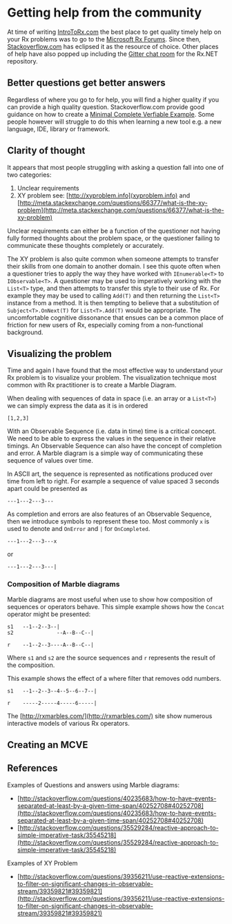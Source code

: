 # Getting help from the community

At time of writing [IntroToRx.com](IntroToRx.com) the best place to get quality timely help on your Rx problems was to go to the [Microsoft Rx Forums](https://social.msdn.microsoft.com/Forums/en-US/home?forum=rx).
Since then, [Stackoverflow.com](stackoverflow.com/questions/tagged/system.Reactive) has eclipsed it as the resource of choice.
Other places of help have also popped up including the [Gitter chat room](gitter.im/Reactive-Extensions/Rx.NET) for the Rx.NET repository.

## Better questions get better answers
Regardless of where you go to for help, you will find a higher quality if you can provide a high quality question.
Stackoverflow.com provide good guidance on how to create a [Minimal Complete Verfiable Example](http://stackoverflow.com/help/mcve).
Some people however will struggle to do this when learning a new tool e.g. a new language, IDE, library or framework.

## Clarity of thought
It appears that most people struggling with asking a question fall into one of two categories:

 1. Unclear requirements
 2. XY problem see:  [http://xyproblem.info](xyproblem.info) and [http://meta.stackexchange.com/questions/66377/what-is-the-xy-problem](http://meta.stackexchange.com/questions/66377/what-is-the-xy-problem)

Unclear requirements can either be a function of the questioner not having fully formed thoughts about the problem space, or the questioner failing to communicate these thoughts completely or accurately.

The XY problem is also quite common when someone attempts to transfer their skills from one domain to another domain.
I see this quote often when a questioner tries to apply the way they have worked with `IEnumerable<T>` to `IObservable<T>`.
A questioner may be used to imperatively working with the `List<T>` type, and then attempts to transfer this style to their use of Rx.
For example they may be used to calling `Add(T)` and then returning the `List<T>` instance from a method.
It is then tempting to believe that a substitution of `Subject<T>.OnNext(T)` for `List<T>.Add(T)` would be appropriate.
The uncomfortable cognitive dissonance that ensues can be a common place of friction for new users of Rx, especially coming from a non-functional background.

## Visualizing the problem
Time and again I have found that the most effective way to understand your Rx problem is to visualize your problem.
The visualization technique most common with Rx practitioner is to create a Marble Diagram.

When dealing with sequences of data in space (i.e. an array or a `List<T>`) we can simply express the data as it is in ordered


```
[1,2,3]
```

With an Observable Sequence (i.e. data in time) time is a critical concept.
We need to be able to express the values in the sequence in their relative timings.
An Observable Sequence can also have the concept of completion and error.
A Marble diagram is a simple way of communicating these sequence of values over time.

In ASCII art, the sequence is represented as notifications produced over time from left to right.
For example a sequence of value spaced 3 seconds apart could be presented as

```
---1---2---3---
```

As completion and errors are also features of an Observable Sequence, then we introduce symbols to represent these too.
Most commonly `x` is used to denote and `OnError` and `|` for `OnCompleted`.

```
---1---2---3---x
```

or

```
---1---2---3---|
```

### Composition of Marble diagrams
Marble diagrams are most useful when use to show how composition of sequences or operators behave.
This simple example shows how the `Concat` operator might be presented:

```
s1   --1--2--3--|
s2              --A--B--C--|

r    --1--2--3----A--B--C--|
```
Where `s1` and `s2` are the source sequences and `r` represents the result of the composition.

This example shows the effect of a where filter that removes odd numbers.

```
s1   --1--2--3--4--5--6--7--|

r    -----2-----4-----6-----|
```


The [http://rxmarbles.com/](http://rxmarbles.com/) site show numerous interactive models of various Rx operators.

## Creating an MCVE

## References
Examples of Questions and answers using Marble diagrams:
 * [http://stackoverflow.com/questions/40235683/how-to-have-events-separated-at-least-by-a-given-time-span/40252708#40252708](http://stackoverflow.com/questions/40235683/how-to-have-events-separated-at-least-by-a-given-time-span/40252708#40252708)
 * [http://stackoverflow.com/questions/35529284/reactive-approach-to-simple-imperative-task/35545218](http://stackoverflow.com/questions/35529284/reactive-approach-to-simple-imperative-task/35545218)

Examples of XY Problem
 * [http://stackoverflow.com/questions/39356211/use-reactive-extensions-to-filter-on-significant-changes-in-observable-stream/39359821#39359821](http://stackoverflow.com/questions/39356211/use-reactive-extensions-to-filter-on-significant-changes-in-observable-stream/39359821#39359821)
